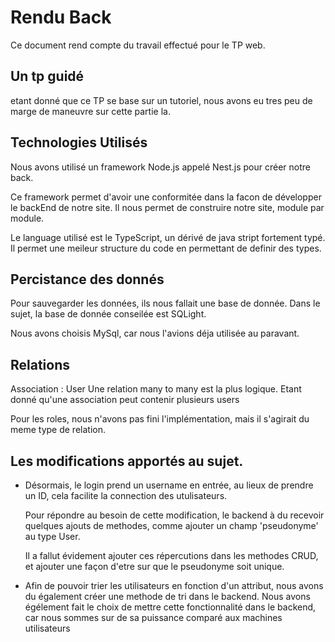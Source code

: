 # Rendu Back

Ce document rend compte du travail effectué pour le TP web.

## Un tp guidé

etant donné que ce TP se base sur un tutoriel, nous avons eu tres peu de marge de maneuvre sur cette partie la.


## Technologies Utilisés

Nous avons utilisé un framework Node.js appelé Nest.js pour créer notre back.

Ce framework permet d'avoir une conformitée dans la facon de développer le backEnd de notre site. Il nous permet de construire notre site, module par module.

Le language utilisé est le TypeScript, un dérivé de java stript fortement typé. Il permet une meileur structure du code en permettant de definir des types.

## Percistance des donnés

Pour sauvegarder les données, ils nous fallait une base de donnée. Dans le sujet, la base de donnée conseilée est SQLight.

Nous avons choisis MySql, car nous l'avions déja utilisée au paravant.

## Relations 


Association : User 
Une relation many to many est la plus logique. Etant donné qu'une association peut contenir plusieurs users


Pour les roles, nous n'avons pas fini l'implémentation, mais il s'agirait du meme type de relation.





## Les modifications apportés au sujet.

- Désormais, le login prend un username en entrée, au lieux de prendre un ID, cela facilite la connection des utulisateurs.

    Pour répondre au besoin de cette modification, le backend à du recevoir quelques ajouts de methodes, comme ajouter un champ 'pseudonyme' au type User.

    Il a fallut évidement ajouter ces répercutions dans les methodes CRUD, et ajouter une façon d'etre sur que le pseudonyme soit unique.

- Afin de pouvoir trier les utilisateurs en fonction d'un attribut, nous avons du également créer une methode de tri dans le backend. Nous avons égélement fait le choix de mettre cette fonctionnalité dans le backend, car nous sommes sur de sa puissance comparé aux machines utilisateurs
